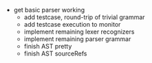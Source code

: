 - get basic parser working
  - add testcase, round-trip of trivial grammar
  - add testcase execution to monitor
  - implement remaining lexer recognizers
  - implement remaining parser grammar
  - finish AST pretty
  - finish AST sourceRefs

